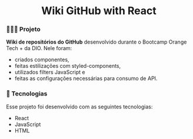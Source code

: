 <h1 align="center">
  Wiki GitHub with React 
</h1>

### 👩🏻‍💻 Projeto

<strong>Wiki de repositórios do GitHub</strong> desenvolvido durante o Bootcamp Orange Tech + da DIO. Nele foram:
- criados componentes, 
- feitas estilizações com styled-components, 
- utilizados filters JavaScript e 
- feitas as configurações necessárias para consumo de API.

### 💫 Tecnologias

Esse projeto foi desenvolvido com as seguintes tecnologias:

- React
- JavaScript
- HTML
